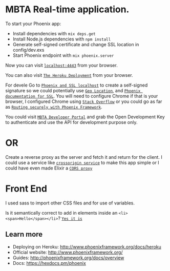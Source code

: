   # MBTA Real-time application.

To start your Phoenix app:

  * Install dependencies with `mix deps.get`
  * Install Node.js dependencies with `npm install`
  * Generate self-signed certificate and change SSL location in config/dev.exs
  * Start Phoenix endpoint with `mix phoenix.server`

Now you can visit [`localhost:4443`](http://localhost:4443) from your browser.

You can also visit [`The Heroku Deployment`](https://intense-anchorage-11907.herokuapp.com/) from your browser.

For devele
Go to [`Phoenix and SSL localhost`](https://ohanhi.github.io/phoenix-ssl-localhost.html) to create a self-signed signature so we could potentially use [`Geo Location`](https://developer.mozilla.org/en-US/docs/Web/API/Geolocation/Using_geolocation), and
[`Phoenix documentation for SSL`](http://www.phoenixframework.org/docs/configuration-for-ssl).  You will need to configure Chrome if that is your
browser, I configured Chrome using [`Stack Overflow`](https://developer.mozilla.org/en-US/docs/Web/API/Geolocation/Using_geolocation) or you could go as far as [`Routing securely with Phoenix Framework`](https://kronicdeth.github.io/routing-securely-with-phoenix-framework/#/).

You could visit [`MBTA Developer Portal`](http://realtime.mbta.com/Portal/Home/Download) and grab the Open Development Key to authenticate and use the API for development purpose only.  

OR
==

Create a reverse proxy as the server and fetch it and return for the client.  I could use a service like [`crossorigin service`](https://cors-anywhere.herokuapp.com) to make this app simple or I could have even made Elixir a [`CORS proxy`](https://github.com/Dania02525/cowboycors)


Front End
=========

I used sass to import other CSS files and for use of variables.

Is it semantically correct to add in elements inside an `<li><span>Hello</span></li>`?  [`Yes it is`](http://stackoverflow.com/questions/4967976/what-are-the-allowed-tags-inside-a-li)

## Learn more

  * Deploying on Heroku: http://www.phoenixframework.org/docs/heroku
  * Official website: http://www.phoenixframework.org/
  * Guides: http://phoenixframework.org/docs/overview
  * Docs: https://hexdocs.pm/phoenix

